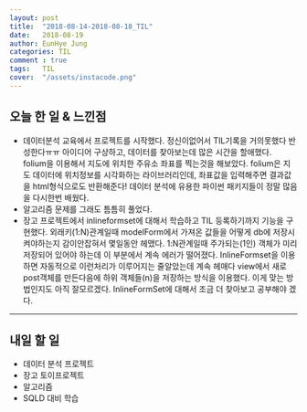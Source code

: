 ```yaml
---
layout: post
title:  "2018-08-14-2018-08-18_TIL"
date:   2018-08-19
author: EunHye Jung
categories: TIL
comment : true
tags:	TIL
cover:  "/assets/instacode.png"
---
```

   
## 오늘 한 일 & 느낀점  
   
* 데이터분석 교육에서 프로젝트를 시작했다. 정신이없어서 TIL기록을 거의못했다 반성한다ㅠㅠ
  아이디어 구상하고, 데이터를 찾아보는데 많은 시간을 할애했다.  
  folium을 이용해서 지도에 위치한 주유소 좌표를 찍는것을 해보았다. 
  folium은 지도 데이터에 위치정보를 시각화하는 라이브러리인데, 좌표값을 입력해주면 결과값을 html형식으로도 반환해준다! 데이터 분석에 유용한 파이썬 패키지들이 정말 많음을 다시한번 배웠다.    
* 알고리즘 문제를 그래도 틈틈히 풀었다. 
* 장고 프로젝트에서 inlineformset에 대해서 학습하고 TIL 등록하기까지 기능을 구현했다. 외래키(1:N)관계일때 modelForm에서 가져온 값들을 어떻게 db에 저장시켜야하는지 감이안잡혀서 몇일동안 헤맸다. 1:N관계일때 주가되는(1인) 객체가 미리 저장되어 있어야 하는데 이 부분에서 계속 에러가 떨어졌다. InlineFormset을 이용하면 자동적으로 이런처리가 이루어지는 줄알았는데 계속 헤매다 view에서 새로 post객체를 만든다음에 하위 객체들(n)을 저장하는 방식을 이용했다. 이게 맞는 방법인지도 아직 잘모르겠다. InlineFormSet에 대해서 조금 더 찾아보고 공부해야 겠다.  
 
- - -   
   
## 내일 할 일  
* 데이터 분석 프로젝트
* 장고 토이프로젝트
* 알고리즘 
* SQLD 대비 학습

